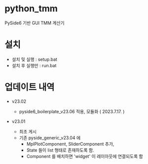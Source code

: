 # python_tmm
PySide6 기반 GUI TMM 계산기

# 설치 
 - 설치 및 실행 : setup.bat
 - 설치 후 실행만 : run.bat

# 업데이트 내역
  - v23.02
    - pyside6_boilerplate_v23.06 적용, 모듈화 ( 2023.7.17. )

  - v23.01
    - 최초 게시
    - 기존 pyside_generic_v23.04 에
      - MplPlotComponent, SliderComponent 추가, 
      - State 들이 list 형태로 존재하도록 함.
      - Component 를 배치하면 'widget' 이 레이아웃에 연결되도록 함

